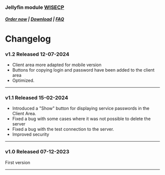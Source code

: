 ### Jellyfin module **[WISECP](https://puqcloud.com/link.php?id=78)** 

##### [Order now](https://puqcloud.com/index.php?rp=/store/wisecp-module-jellyfin) | [Download](https://download.puqcloud.com/WISECP/Product/PUQ_WISECP-Jellyfin/) | [FAQ](https://faq.puqcloud.com/)

# Changelog

### v1.2 Released 12-07-2024
- Client area more adapted for mobile version
- Buttons for copying login and password have been added to the client area
- Optimized.

- - - - - 

### v1.1 Released 15-02-2024

- Introduced a "Show" button for displaying service passwords in the Client Area.
- Fixed a bug with some cases where it was not possible to delete the server
- Fixed a bug with the test connection to the server.
- Improved security

- - - - - 

### v1.0 Released 07-12-2023

First version

- - - - - 
 
